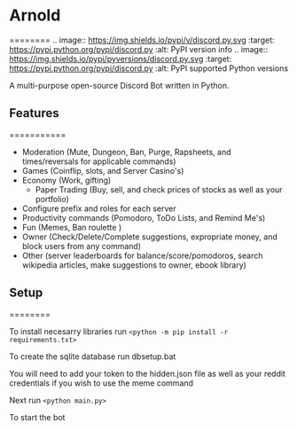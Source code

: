 # Arnold
========
.. image:: https://img.shields.io/pypi/v/discord.py.svg
   :target: https://pypi.python.org/pypi/discord.py
   :alt: PyPI version info
.. image:: https://img.shields.io/pypi/pyversions/discord.py.svg
   :target: https://pypi.python.org/pypi/discord.py
   :alt: PyPI supported Python versions

A multi-purpose open-source Discord Bot written in Python.

## Features
===========

- Moderation (Mute, Dungeon, Ban, Purge, Rapsheets, and times/reversals for applicable commands)
- Games (Coinflip, slots, and Server Casino's)
- Economy (Work, gifting)
    - Paper Trading (Buy, sell, and check prices of stocks as well as your portfolio)
- Configure prefix and roles for each server
- Productivity commands (Pomodoro, ToDo Lists, and Remind Me's)
- Fun (Memes, Ban roulette )
- Owner (Check/Delete/Complete suggestions, expropriate money, and block users from any command)
- Other (server leaderboards for balance/score/pomodoros, search wikipedia articles, make suggestions to owner, ebook library)

## Setup
========

To install necesarry libraries run
`<python -m pip install -r requirements.txt>`

To create the sqlite database run dbsetup.bat

You will need to add your token to the hidden.json file as well as your reddit credentials if you wish to use the meme command

Next run
`<python main.py>`

To start the bot


